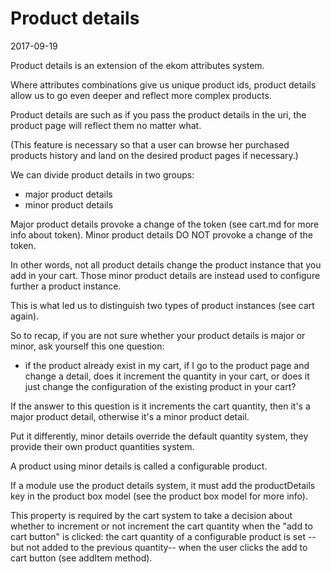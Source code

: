 Product details
===================
2017-09-19



Product details is an extension of the ekom attributes system.

Where attributes combinations give us unique product ids, product details allow us
to go even deeper and reflect more complex products.


Product details are such as if you pass the product details in the uri, 
the product page will reflect them no matter what.

(This feature is necessary so that a user can browse her purchased products history and land
on the desired product pages if necessary.)



We can divide product details in two groups:

- major product details
- minor product details


Major product details provoke a change of the token (see cart.md for more info about token).
Minor product details DO NOT provoke a change of the token.


In other words, not all product details change the product instance that you add in your cart.
Those minor product details are instead used to configure further a product instance.


This is what led us to distinguish two types of product instances (see cart again).


So to recap, if you are not sure whether your product details is major or minor, ask yourself this one question:

- if the product already exist in my cart, if I go to the product page and change a detail,
    does it increment the quantity in your cart, or does it just change the configuration of the existing
    product in your cart?
    
If the answer to this question is it increments the cart quantity, then it's a major product detail,
otherwise it's a minor product detail.



Put it differently, minor details override the default quantity system, they provide their own 
product quantities system. 

A product using minor details is called a configurable product.
    


If a module use the product details system, it must add the productDetails key in the product box model
(see the product box model for more info).


This property is required by the cart system to take a decision about whether to increment
or not increment the cart quantity when the "add to cart button" is clicked: the cart quantity of a 
configurable product is set --but not added to the previous quantity-- when the user clicks the add to 
cart button (see addItem method).





 